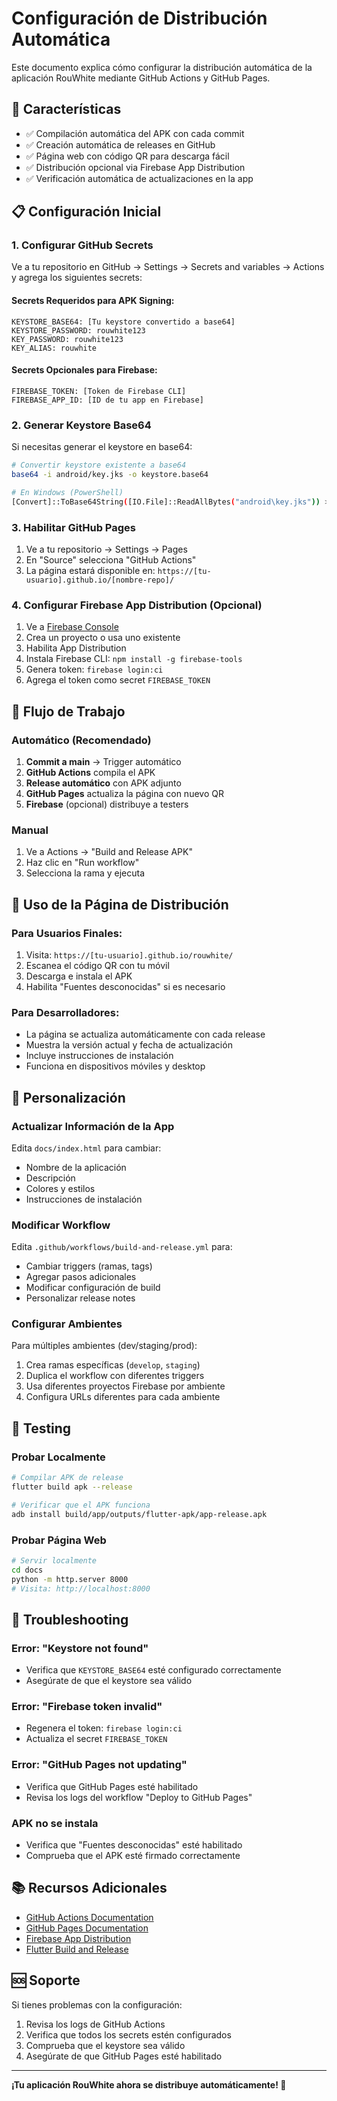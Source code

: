 # Configuración de Distribución Automática

Este documento explica cómo configurar la distribución automática de la aplicación RouWhite mediante GitHub Actions y GitHub Pages.

## 🚀 Características

- ✅ Compilación automática del APK con cada commit
- ✅ Creación automática de releases en GitHub
- ✅ Página web con código QR para descarga fácil
- ✅ Distribución opcional via Firebase App Distribution
- ✅ Verificación automática de actualizaciones en la app

## 📋 Configuración Inicial

### 1. Configurar GitHub Secrets

Ve a tu repositorio en GitHub → Settings → Secrets and variables → Actions y agrega los siguientes secrets:

#### Secrets Requeridos para APK Signing:

```
KEYSTORE_BASE64: [Tu keystore convertido a base64]
KEYSTORE_PASSWORD: rouwhite123
KEY_PASSWORD: rouwhite123
KEY_ALIAS: rouwhite
```

#### Secrets Opcionales para Firebase:

```
FIREBASE_TOKEN: [Token de Firebase CLI]
FIREBASE_APP_ID: [ID de tu app en Firebase]
```

### 2. Generar Keystore Base64

Si necesitas generar el keystore en base64:

```bash
# Convertir keystore existente a base64
base64 -i android/key.jks -o keystore.base64

# En Windows (PowerShell)
[Convert]::ToBase64String([IO.File]::ReadAllBytes("android\key.jks")) > keystore.base64
```

### 3. Habilitar GitHub Pages

1. Ve a tu repositorio → Settings → Pages
2. En "Source" selecciona "GitHub Actions"
3. La página estará disponible en: `https://[tu-usuario].github.io/[nombre-repo]/`

### 4. Configurar Firebase App Distribution (Opcional)

1. Ve a [Firebase Console](https://console.firebase.google.com/)
2. Crea un proyecto o usa uno existente
3. Habilita App Distribution
4. Instala Firebase CLI: `npm install -g firebase-tools`
5. Genera token: `firebase login:ci`
6. Agrega el token como secret `FIREBASE_TOKEN`

## 🔄 Flujo de Trabajo

### Automático (Recomendado)

1. **Commit a main** → Trigger automático
2. **GitHub Actions** compila el APK
3. **Release automático** con APK adjunto
4. **GitHub Pages** actualiza la página con nuevo QR
5. **Firebase** (opcional) distribuye a testers

### Manual

1. Ve a Actions → "Build and Release APK"
2. Haz clic en "Run workflow"
3. Selecciona la rama y ejecuta

## 📱 Uso de la Página de Distribución

### Para Usuarios Finales:

1. Visita: `https://[tu-usuario].github.io/rouwhite/`
2. Escanea el código QR con tu móvil
3. Descarga e instala el APK
4. Habilita "Fuentes desconocidas" si es necesario

### Para Desarrolladores:

- La página se actualiza automáticamente con cada release
- Muestra la versión actual y fecha de actualización
- Incluye instrucciones de instalación
- Funciona en dispositivos móviles y desktop

## 🔧 Personalización

### Actualizar Información de la App

Edita `docs/index.html` para cambiar:

- Nombre de la aplicación
- Descripción
- Colores y estilos
- Instrucciones de instalación

### Modificar Workflow

Edita `.github/workflows/build-and-release.yml` para:

- Cambiar triggers (ramas, tags)
- Agregar pasos adicionales
- Modificar configuración de build
- Personalizar release notes

### Configurar Ambientes

Para múltiples ambientes (dev/staging/prod):

1. Crea ramas específicas (`develop`, `staging`)
2. Duplica el workflow con diferentes triggers
3. Usa diferentes proyectos Firebase por ambiente
4. Configura URLs diferentes para cada ambiente

## 🧪 Testing

### Probar Localmente

```bash
# Compilar APK de release
flutter build apk --release

# Verificar que el APK funciona
adb install build/app/outputs/flutter-apk/app-release.apk
```

### Probar Página Web

```bash
# Servir localmente
cd docs
python -m http.server 8000
# Visita: http://localhost:8000
```

## 🐛 Troubleshooting

### Error: "Keystore not found"

- Verifica que `KEYSTORE_BASE64` esté configurado correctamente
- Asegúrate de que el keystore sea válido

### Error: "Firebase token invalid"

- Regenera el token: `firebase login:ci`
- Actualiza el secret `FIREBASE_TOKEN`

### Error: "GitHub Pages not updating"

- Verifica que GitHub Pages esté habilitado
- Revisa los logs del workflow "Deploy to GitHub Pages"

### APK no se instala

- Verifica que "Fuentes desconocidas" esté habilitado
- Comprueba que el APK esté firmado correctamente

## 📚 Recursos Adicionales

- [GitHub Actions Documentation](https://docs.github.com/en/actions)
- [GitHub Pages Documentation](https://docs.github.com/en/pages)
- [Firebase App Distribution](https://firebase.google.com/docs/app-distribution)
- [Flutter Build and Release](https://docs.flutter.dev/deployment/android)

## 🆘 Soporte

Si tienes problemas con la configuración:

1. Revisa los logs de GitHub Actions
2. Verifica que todos los secrets estén configurados
3. Comprueba que el keystore sea válido
4. Asegúrate de que GitHub Pages esté habilitado

---

**¡Tu aplicación RouWhite ahora se distribuye automáticamente! 🎉**

